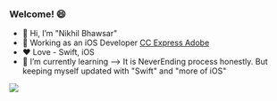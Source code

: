 ### Welcome! 😄

- 👋 Hi, I’m "Nikhil Bhawsar"
- 👀  Working as an iOS Developer [CC Express Adobe](https://apps.apple.com/us/app/creative-cloud-express-design/id1051937863)
- ❤️ Love - Swift, iOS
- 🌱  I’m currently learning --> It is NeverEnding process honestly. But keeping myself updated with "Swift" and "more of iOS"

![](https://github-readme-stats.vercel.app/api?username=nikhilbhawsar&show_icons=true)
